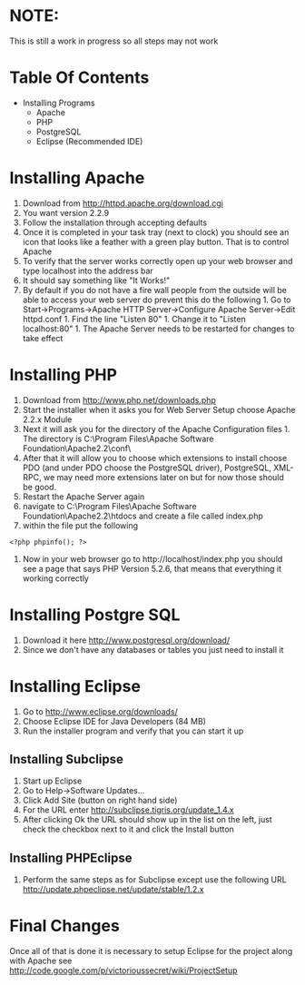 # NOTE: #
This is still a work in progress so all steps may not work

# Table Of Contents #
  * Installing Programs
    * Apache
    * PHP
    * PostgreSQL
    * Eclipse (Recommended IDE)

# Installing Apache #
  1. Download from http://httpd.apache.org/download.cgi
  1. You want version 2.2.9
  1. Follow the installation through accepting defaults
  1. Once it is completed in your task tray (next to clock) you should see an icon that looks like a feather with a green play button.  That is to control Apache
  1. To verify that the server works correctly open up your web browser and type localhost into the address bar
  1. It should say something like "It Works!"
  1. By default if you do not have a fire wall people from the outside will be able to access your web server do prevent this do the following
    1. Go to Start->Programs->Apache HTTP Server->Configure Apache Server->Edit httpd.conf
    1. Find the line "Listen 80"
    1. Change it to "Listen localhost:80"
    1. The Apache Server needs to be restarted for changes to take effect

# Installing PHP #
  1. Download from http://www.php.net/downloads.php
  1. Start the installer when it asks you for Web Server Setup choose Apache 2.2.x Module
  1. Next it will ask you for the directory of the Apache Configuration files
    1. The directory is C:\Program Files\Apache Software Foundation\Apache2.2\conf\
  1. After that it will allow you to choose which extensions to install choose PDO (and under PDO choose the PostgreSQL driver), PostgreSQL, XML-RPC, we may need more extensions later on but for now those should be good.
  1. Restart the Apache Server again
  1. navigate to C:\Program Files\Apache Software Foundation\Apache2.2\htdocs and create a file called index.php
  1. within the file put the following
```
<?php phpinfo(); ?>
```
  1. Now in your web browser go to http://localhost/index.php you should see a page that says PHP Version 5.2.6, that means that everything it working correctly


# Installing Postgre SQL #
  1. Download it here http://www.postgresql.org/download/
  1. Since we don't have any databases or tables you just need to install it

# Installing Eclipse #
  1. Go to http://www.eclipse.org/downloads/
  1. Choose Eclipse IDE for Java Developers (84 MB)
  1. Run the installer program and verify that you can start it up

## Installing Subclipse ##
  1. Start up Eclipse
  1. Go to Help->Software Updates...
  1. Click Add Site (button on right hand side)
  1. For the URL enter http://subclipse.tigris.org/update_1.4.x
  1. After clicking Ok the URL should show up in the list on the left, just check the checkbox next to it and click the Install button

## Installing PHPEclipse ##
  1. Perform the same steps as for Subclipse except use the following URL http://update.phpeclipse.net/update/stable/1.2.x

# Final Changes #

Once all of that is done it is necessary to setup Eclipse for the project along with Apache see http://code.google.com/p/victorioussecret/wiki/ProjectSetup